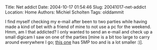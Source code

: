 Title: Net addict
Date: 2004-10-17 01:54:46
Slug: 20041017-net-addict
Location: Home
Authors: Michiel Scholten
Tags: olddammit

<p>I find myself checking my e-mail after been to two parties while having made a kind of bet with a friend of mine to not use a pc for the weekend. Hmm, am I that addicted? I only wanted to send an e-mail and check up a small digicam I saw on one of the parties [mine is a bit too large to carry around everywhere I go; <a href="http://www.dpreview.com/reviews/specs/Casio/casio_qvr51.asp">this one</a> has 5MP too and is a lot smaller :)].</p>